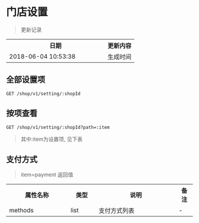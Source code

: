 # 门店设置

> 更新记录

<table>
    <tr>
        <th style="width:250px;">日期</th>
        <th>更新内容</th>
    </tr>
    <tr>
        <td>2018-06-04 10:53:38</td>
        <td>生成时间</td>
    </tr>
</table>

## 全部设置项

```
GET /shop/v1/setting/:shopId
```

## 按项查看

```
GET /shop/v1/setting/:shopId?path=:item
```

> 其中:item为设置项, 见下表


## 支付方式

> item=payment
> 返回值

<table>
    <tr>
        <th style="width:150px;">属性名称</th>
        <th style="width:60px;">类型</th>
        <th style="width:200px;">说明</th>
        <th>备注</th>
    </tr>
    <tr>
        <td>methods</td>
        <td>list</td>
        <td>支付方式列表</td>
        <td>-</td>
    </tr>
</table>